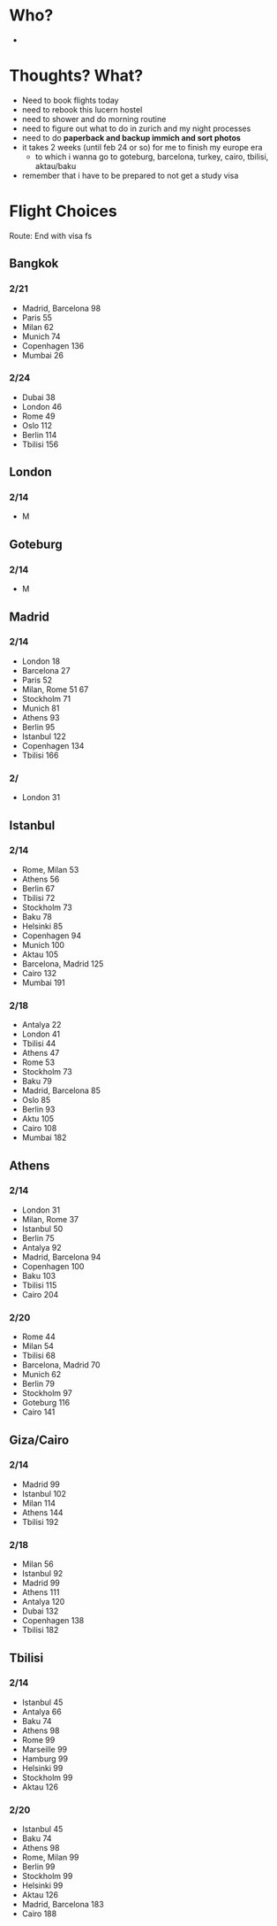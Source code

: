 # Who?
- 

# Thoughts? What?
- Need to book flights today
- need to rebook this lucern hostel
- need to shower and do morning routine
- need to figure out what to do in zurich and my night processes
- need to do **paperback and backup immich and sort photos**
- it takes 2 weeks (until feb 24 or so) for me to finish my europe era
	- to which i wanna go to goteburg, barcelona, turkey, cairo, tbilisi, aktau/baku
- remember that i have to be prepared to not get a study visa




# Flight Choices
Route: End with visa fs

## Bangkok 
### 2/21
- Madrid, Barcelona 98
- Paris 55
- Milan 62
- Munich 74
- Copenhagen 136
- Mumbai 26
### 2/24
- Dubai 38
- London 46
- Rome 49
- Oslo 112
- Berlin 114
- Tbilisi 156

## London
### 2/14
- M

## Goteburg
### 2/14
- M

## Madrid
### 2/14
- London 18
- Barcelona 27
- Paris 52
- Milan, Rome 51 67
- Stockholm 71
- Munich 81
- Athens 93
- Berlin 95
- Istanbul 122
- Copenhagen 134
- Tbilisi 166

### 2/
- London 31

## Istanbul
### 2/14
- Rome, Milan 53
- Athens 56
- Berlin 67
- Tbilisi 72
- Stockholm 73
- Baku 78
- Helsinki 85
- Copenhagen 94
- Munich 100
- Aktau 105
- Barcelona, Madrid 125
- Cairo 132
- Mumbai 191

### 2/18
- Antalya 22
- London 41
- Tbilisi 44
- Athens 47
- Rome 53
- Stockholm 73
- Baku 79
- Madrid, Barcelona 85
- Oslo 85
- Berlin 93
- Aktu 105
- Cairo 108
- Mumbai 182

## Athens
### 2/14
- London 31
- Milan, Rome 37
- Istanbul 50
- Berlin 75
- Antalya 92
- Madrid, Barcelona 94
- Copenhagen 100
- Baku 103
- Tbilisi 115
- Cairo 204

### 2/20
- Rome 44
- Milan 54
- Tbilisi 68
- Barcelona, Madrid 70
- Munich 62
- Berlin 79
- Stockholm 97
- Goteburg 116
- Cairo 141

## Giza/Cairo
### 2/14
- Madrid 99
- Istanbul 102
- Milan 114
- Athens 144
- Tbilisi 192

### 2/18
- Milan 56
- Istanbul 92
- Madrid 99
- Athens 111
- Antalya 120
- Dubai 132
- Copenhagen 138
- Tbilisi 182

## Tbilisi
### 2/14
- Istanbul 45
- Antalya 66
- Baku 74
- Athens 98
- Rome 99
- Marseille 99
- Hamburg 99
- Helsinki 99
- Stockholm 99
- Aktau 126

### 2/20
- Istanbul 45
- Baku 74
- Athens 98
- Rome, Milan 99
- Berlin 99
- Stockholm 99
- Helsinki 99
- Aktau 126
- Madrid, Barcelona 183
- Cairo 188